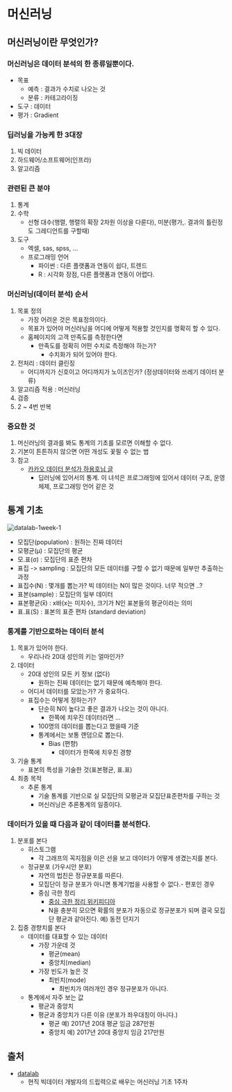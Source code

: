 # 머신러닝
## 머신러닝이란 무엇인가?
### 머신러닝은 데이터 분석의 한 종류일뿐이다.
- 목표
  - 예측 : 결과가 수치로 나오는 것
  - 분류 : 카테고라이징
- 도구 : 데이터
- 평가 : Gradient

### 딥러닝을 가능케 한 3대장
1. 빅 데이터
2. 하드웨어/소프트웨어(인프라)
3. 알고리즘

### 관련된 큰 분야
1. 통계
2. 수학
   - 선형 대수(행렬, 행렬의 확장 2차원 이상을 다룬다), 미분(평가,. 결과의 틀린정도 그레디언트를 구할때)
3. 도구
   - 엑셀, sas, spss, ...
   - 프로그래밍 언어
     - 파이썬 : 다른 플랫폼과 연동이 쉽다, 트렌드
     - R : 시각화 장점, 다른 플랫폼과 연동이 어렵다.

### 머신러닝(데이터 분석) 순서
1. 목표 정의
   - 가장 어려운 것은 목표정의이다.
   - 목표가 있어야 머신러닝을 어디에 어떻게 적용할 것인지를 명확히 할 수 있다.
   - 홈페이지의 고객 만족도를 측정한다면
     - 만족도를 정확히 어떤 수치로 측정해야 하는가?
       - 수치화가 되어 있어야 한다.
3. 전처리 : 데이터 클린징
   - 어디까지가 신호이고 어디까지가 노이즈인가? (정상데이터와 쓰레기 데이터 분류)
5. 알고리즘 적용 : 머신러닝
6. 검증
7. 2 ~ 4번 반복

### **중요한 것**
1. 머신러닝의 결과를 봐도 통계의 기초를 모르면 이해할 수 없다.
2. 기본이 튼튼하지 않으면 어떤 개성도 꽃필 수 없는 법
3. 참고
   - [카카오 데이터 분석가 하용호님 글](http://m.cafe.daum.net/oracleoracle/SUR7/220)
     - 딥러닝에 있어서의 통계. 이 녀석은 프로그래밍에 있어서 데이터 구조, 운영체제, 프로그래밍 언어 같은 것

## 통계 기초
![datalab-1week-1](https://user-images.githubusercontent.com/4979560/59576230-f862ed00-90f9-11e9-9807-c2e14ee057a7.jpg)

- 모집단(population) : 원하는 진짜 데이터
- 모평균(μ) : 모집단의 평균
- 모.표(σ) : 모집단의 표준 편차
- 표집 -> sampling : 모집단의 모든 데이터를 구할 수 없기 때문에 일부만 추출하는 과정
- 표집수(N) : 몇개를 뽑는가? 빅 데이터는 N이 많은 것이다. 너무 적으면 ..?
- 표본(sample) : 모집단의 일부 데이터
- 표본평균(x̅) : x바(x는 미지수), 크기가 N인 표본들의 평균이라는 의미
- 표.표(S) : 표본의 표준 편차 (standard deviation)

### 통계를 기반으로하는 데이터 분석
1. 목표가 있어야 한다.
   - 우리나라 20대 성인의 키는 얼마인가?
2. 데이터
   - 20대 성인의 모든 키 정보 (없다)
     - 원하는 진짜 데이터는 없기 때문에 예측해야 한다.
   - 어디서 데이터를 모았는가? 가 중요하다.
   - 표집수는 어떻게 정하는가?
     - 단순히 N이 높다고 좋은 결과가 나오는 것이 아니다.
       - 한쪽에 치우진 데이터라면 ...
     - 100명의 데이터를 뽑는다고 했을때 기준
     - 통계에서는 보통 랜덤으로 뽑는다.
       - Bias (편향)
         - 데이터가 한쪽에 치우친 경향
3. 기술 통계
   - 표본의 특성을 기술한 것(표본평균, 표.표)
4. 최종 목적
   - 추론 통계
     - 기술 통계를 기반으로 실 모집단의 모평균과 모집단표준편차를 구하는 것
     - 머신러닝은 추론통계의 일종이다.


### 데이터가 있을 때 다음과 같이 데이터를 분석한다.
1. 분포를 본다
   - 히스토그램
     - 각 그래프의 꼭지점을 이은 선을 보고 데이터가 어떻게 생겼는지를 본다.
   - 정규분포 (가우시안 분포)
     - 자연의 법친은 정규분포를 따른다.
     - 모집단이 정규 분포가 아니면 통계기법을 사용할 수 없다.- 편포인 경우
     - 중심 극한 정리
       - [중심 극한 정리 위키피디아](https://ko.wikipedia.org/wiki/%EC%A4%91%EC%8B%AC_%EA%B7%B9%ED%95%9C_%EC%A0%95%EB%A6%AC
)
       - N을 충분히 모으면 확률의 분포가 자동으로 정규분포가 되며 결국 모집단 평균과 같아진다. 예) 동전 던지기
2. 집중 경향치를 본다
   - 데이터를 대표할 수 있는 데이터
     - 가장 가운데 것
       - 평균(mean)
       - 중앙치(median)
     - 가장 빈도가 높은 것
       - 최빈치(mode)
         - 최빈치가 여러개인 경우 정규분포가 아니다.
   - 통계에서 자주 보는 값
     - 평균과 중앙치
     - 평균과 중앙치가 다른 이유 (분포가 좌우대칭이 아니다.)
       - 평균 예) 2017년 20대 평균 임금 287만원
       - 중앙치 예) 2017년 20대 중앙치 임금 217만원

## 출처
- [datalab](https://www.heydatalab.com/)
    - 현직 빅데이터 개발자의 드립력으로 배우는 머신러닝 기초 1주차
